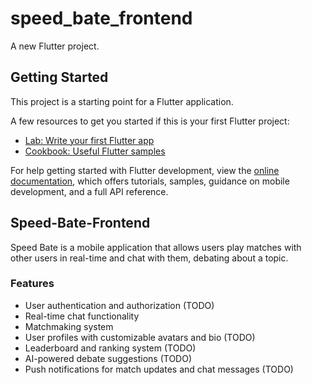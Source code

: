 # speed_bate_frontend

A new Flutter project.

## Getting Started

This project is a starting point for a Flutter application.

A few resources to get you started if this is your first Flutter project:

- [Lab: Write your first Flutter app](https://docs.flutter.dev/get-started/codelab)
- [Cookbook: Useful Flutter samples](https://docs.flutter.dev/cookbook)

For help getting started with Flutter development, view the
[online documentation](https://docs.flutter.dev/), which offers tutorials,
samples, guidance on mobile development, and a full API reference.

## Speed-Bate-Frontend

Speed Bate is a mobile application that allows users play matches with other users in real-time and chat with them, debating about a topic.

### Features

- User authentication and authorization (TODO)
- Real-time chat functionality
- Matchmaking system
- User profiles with customizable avatars and bio (TODO)
- Leaderboard and ranking system (TODO)
- AI-powered debate suggestions (TODO)
- Push notifications for match updates and chat messages (TODO)
